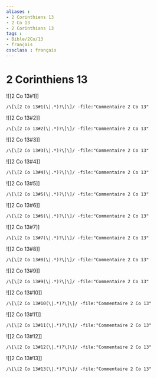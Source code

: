 ```yaml
---
aliases : 
- 2 Corinthiens 13
- 2 Co 13
- 2 Corinthians 13
tags : 
- Bible/2Co/13
- français
cssclass : français
---
```


# 2 Corinthiens 13

![[2 Co 13#1]]

```query
/\[\[2 Co 13#1(\|.*)?\]\]/ -file:"Commentaire 2 Co 13"
```

![[2 Co 13#2]]

```query
/\[\[2 Co 13#2(\|.*)?\]\]/ -file:"Commentaire 2 Co 13"
```

![[2 Co 13#3]]

```query
/\[\[2 Co 13#3(\|.*)?\]\]/ -file:"Commentaire 2 Co 13"
```

![[2 Co 13#4]]

```query
/\[\[2 Co 13#4(\|.*)?\]\]/ -file:"Commentaire 2 Co 13"
```

![[2 Co 13#5]]

```query
/\[\[2 Co 13#5(\|.*)?\]\]/ -file:"Commentaire 2 Co 13"
```

![[2 Co 13#6]]

```query
/\[\[2 Co 13#6(\|.*)?\]\]/ -file:"Commentaire 2 Co 13"
```

![[2 Co 13#7]]

```query
/\[\[2 Co 13#7(\|.*)?\]\]/ -file:"Commentaire 2 Co 13"
```

![[2 Co 13#8]]

```query
/\[\[2 Co 13#8(\|.*)?\]\]/ -file:"Commentaire 2 Co 13"
```

![[2 Co 13#9]]

```query
/\[\[2 Co 13#9(\|.*)?\]\]/ -file:"Commentaire 2 Co 13"
```

![[2 Co 13#10]]

```query
/\[\[2 Co 13#10(\|.*)?\]\]/ -file:"Commentaire 2 Co 13"
```

![[2 Co 13#11]]

```query
/\[\[2 Co 13#11(\|.*)?\]\]/ -file:"Commentaire 2 Co 13"
```

![[2 Co 13#12]]

```query
/\[\[2 Co 13#12(\|.*)?\]\]/ -file:"Commentaire 2 Co 13"
```

![[2 Co 13#13]]

```query
/\[\[2 Co 13#13(\|.*)?\]\]/ -file:"Commentaire 2 Co 13"
```


